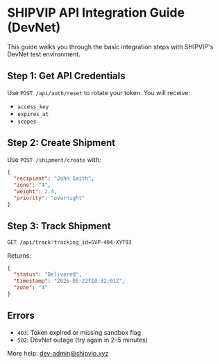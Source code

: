 # SHIPVIP API Integration Guide (DevNet)

This guide walks you through the basic integration steps with SHIPVIP's DevNet test environment.

## Step 1: Get API Credentials

Use `POST /api/auth/reset` to rotate your token. You will receive:
- `access_key`
- `expires_at`
- `scopes`

## Step 2: Create Shipment

Use `POST /shipment/create` with:
```json
{
  "recipient": "John Smith",
  "zone": "4",
  "weight": 2.4,
  "priority": "overnight"
}
```

## Step 3: Track Shipment

```bash
GET /api/track?tracking_id=SVP-404-XYT93
```

Returns:
```json
{
  "status": "Delivered",
  "timestamp": "2025-05-22T10:32:01Z",
  "zone": "4"
}
```

## Errors

- `403`: Token expired or missing sandbox flag
- `502`: DevNet outage (try again in 2–5 minutes)

More help: dev-admin@shipvip.xyz
